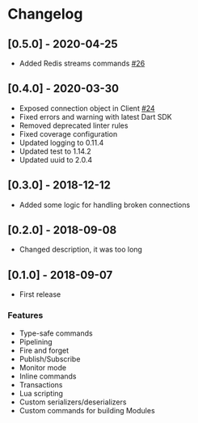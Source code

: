 # Changelog

## [0.5.0] - 2020-04-25
- Added Redis streams commands [#26](https://github.com/jcmellado/dartis/issues/26)

## [0.4.0] - 2020-03-30
- Exposed connection object in Client [#24](https://github.com/jcmellado/dartis/issues/24)
- Fixed errors and warning with latest Dart SDK
- Removed deprecated linter rules
- Fixed coverage configuration
- Updated logging to 0.11.4
- Updated test to 1.14.2
- Updated uuid to 2.0.4

## [0.3.0] - 2018-12-12
- Added some logic for handling broken connections

## [0.2.0] - 2018-09-08
- Changed description, it was too long

## [0.1.0] - 2018-09-07
- First release

### Features
- Type-safe commands
- Pipelining
- Fire and forget
- Publish/Subscribe
- Monitor mode
- Inline commands
- Transactions
- Lua scripting
- Custom serializers/deserializers
- Custom commands for building Modules
